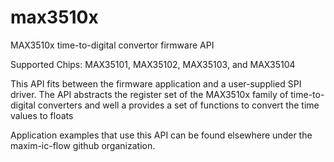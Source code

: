 # max3510x
MAX3510x time-to-digital convertor firmware API

Supported Chips:  MAX35101, MAX35102, MAX35103, and MAX35104

This API fits between the firmware application and a user-supplied SPI driver.  The API abstracts the register set of the MAX3510x family of time-to-digital converters and well a provides a set of functions to convert the time values to floats

Application examples that use this API can be found elsewhere under the maxim-ic-flow github organization.
